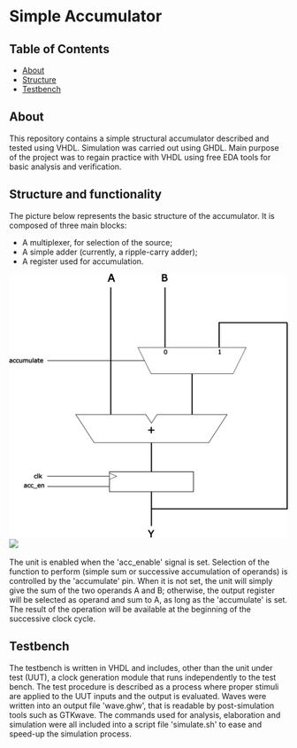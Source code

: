 # Simple Accumulator

## Table of Contents

- [About](#about)
- [Structure](#structure)
- [Testbench](#testbench)

## About <a name = "about"></a>

This repository contains a simple structural accumulator described and tested using VHDL. Simulation was carried out using GHDL. Main purpose of the project was to regain practice with VHDL using free EDA tools for basic analysis and verification.

## Structure and functionality<a name = "structure"></a>

The picture below represents the basic structure of the accumulator. It is composed of three main blocks:
- A multiplexer, for selection of the source;
- A simple adder (currently, a ripple-carry adder);
- A register used for accumulation.

![Accumulator structure](/others/schematic.png)
<img src="https://github.com/rob-dbl/accumulator/blob/main/others/schematic.png)" width="48">

The unit is enabled when the 'acc_enable' signal is set.
Selection of the function to perform (simple sum or successive accumulation of operands) is controlled by the 'accumulate' pin. When it is not set, the unit will simply give the sum of the two operands A and B; otherwise, the output register will be selected as operand and sum to A, as long as the 'accumulate' is set. The result of the operation will be available at the beginning of the successive clock cycle.

## Testbench<a name = "testbench"></a>

The testbench is written in VHDL and includes, other than the unit under test (UUT), a clock generation module that runs independently to the test bench. The test procedure is described as a process where proper stimuli are applied to the UUT inputs and the output is evaluated.
Waves were written into an output file 'wave.ghw', that is readable by post-simulation tools such as GTKwave.
The commands used for analysis, elaboration and simulation were all included into a script file 'simulate.sh' to ease and speed-up the simulation process.
